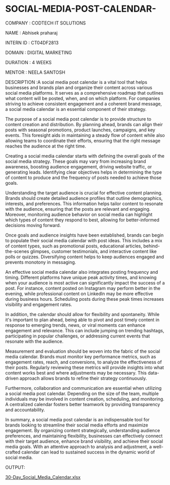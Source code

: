 # SOCIAL-MEDIA-POST-CALENDAR-
COMPANY : CODTECH IT SOLUTIONS 

NAME : Abhisek praharaj

INTERN ID : CT04DF2813

DOMAIN : DIGITAL MARKETING 

DURATION : 4 WEEKS 

MENTOR : NEELA SANTOSH 

DESCRIPTION :A social media post calendar is a vital tool that helps businesses and brands plan and organize their content across various social media platforms. It serves as a comprehensive roadmap that outlines what content will be posted, when, and on which platform. For companies striving to achieve consistent engagement and a coherent brand message, a social media calendar is an essential component of their strategy.

The purpose of a social media post calendar is to provide structure to content creation and distribution. By planning ahead, brands can align their posts with seasonal promotions, product launches, campaigns, and key events. This foresight aids in maintaining a steady flow of content while also allowing teams to coordinate their efforts, ensuring that the right message reaches the audience at the right time.

Creating a social media calendar starts with defining the overall goals of the social media strategy. These goals may vary from increasing brand awareness, boosting audience engagement, driving website traffic, or generating leads. Identifying clear objectives helps in determining the type of content to produce and the frequency of posts needed to achieve those goals.

Understanding the target audience is crucial for effective content planning. Brands should create detailed audience profiles that outline demographics, interests, and preferences. This information helps tailor content to resonate with the audience, ensuring that the posts are relevant and engaging. Moreover, monitoring audience behavior on social media can highlight which types of content they respond to best, allowing for better-informed decisions moving forward.

Once goals and audience insights have been established, brands can begin to populate their social media calendar with post ideas. This includes a mix of content types, such as promotional posts, educational articles, behind-the-scenes glimpses, customer testimonials, and interactive content like polls or quizzes. Diversifying content helps to keep audiences engaged and prevents monotony in messaging.

An effective social media calendar also integrates posting frequency and timing. Different platforms have unique peak activity times, and knowing when your audience is most active can significantly impact the success of a post. For instance, content posted on Instagram may perform better in the evening, while professional content on LinkedIn may be more effective during business hours. Scheduling posts during these peak times increases visibility and engagement rates.

In addition, the calendar should allow for flexibility and spontaneity. While it's important to plan ahead, being able to pivot and post timely content in response to emerging trends, news, or viral moments can enhance engagement and relevance. This can include jumping on trending hashtags, participating in popular challenges, or addressing current events that resonate with the audience.

Measurement and evaluation should be woven into the fabric of the social media calendar. Brands must monitor key performance metrics, such as engagement rates, reach, and conversions, to analyze the effectiveness of their posts. Regularly reviewing these metrics will provide insights into what content works best and where adjustments may be necessary. This data-driven approach allows brands to refine their strategy continuously.

Furthermore, collaboration and communication are essential when utilizing a social media post calendar. Depending on the size of the team, multiple individuals may be involved in content creation, scheduling, and monitoring. A centralized calendar fosters better teamwork by providing transparency and accountability.

In summary, a social media post calendar is an indispensable tool for brands looking to streamline their social media efforts and maximize engagement. By organizing content strategically, understanding audience preferences, and maintaining flexibility, businesses can effectively connect with their target audience, enhance brand visibility, and achieve their social media goals. With an attentive approach to analysis and adjustment, a well-crafted calendar can lead to sustained success in the dynamic world of social media. 

OUTPUT:

[30-Day_Social_Media_Calendar.xlsx](https://github.com/user-attachments/files/21054912/30-Day_Social_Media_Calendar.xlsx)
